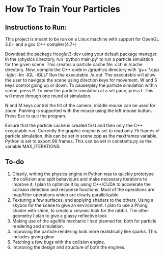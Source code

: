 # How To Train Your Particles
## Instructions to Run:
This project is meant to be run on a Linux machine with support for OpenGL 3.0+ and a gcc C++ compiler(4.7+)

Download the package freeglut3-dev using your default package manager.
In the /physics directory, run 'python main.py' to run a particle simulation for the given scene.
This creates a particle cache file .cch in /cache directory.
Now, compile the C++ code in /graphics directory with 'g++ *.cpp -lglut -lm -lGL -lGLU'
Run the executable ./a.out.
The executable will allow the user to navigate the scene using direction keys for movement. W and S keys control going up or down. To pause/play the particle simulation within scene, press P. To view the particle simulation at a set pace, press I. This will move through one round of simulation.

N and M keys control the tilt of the camera, middle mouse can be used for zoom. Panning is supported with the mouse using the left mouse button. Press Esc to quit the program.

Ensure that the particle cache is created first and then only the C++ executable run. Currently the graphic engine is set to read only 75 frames of particle simulation, this can be set in scene.cpp as the maxframes variable. Python is set to export 96 frames. This can be set in constants.py as the variable MAX_ITERATIONS.

## To-do
1. Clearly, writing the physics engine in Python was to quickly prototype the collision and split behaviours and make necessary iterations to improve it. I plan to optimize it by using C++/CUDA to accelerate the collision detection and response functions. Most of the operations are map/filter operations which are clearly parallelizable. 
2. Texturing a few surfaces, and applying shaders to the others. Using a skybox for the scene to give an environment. I plan to use a Phong shader with shine, to create a ceramic look for the rabbit. The other geometry I plan to give a glassy reflective look 
3. Making use of the age/life mechanic I had planned for, both for particle rendering and simulation.
4. Improving the particle rendering look more realistically like sparks. This includes giving glow. 
5. Patching a few bugs with the collision engine. 
6. Improving the design and structure of both the engines.
